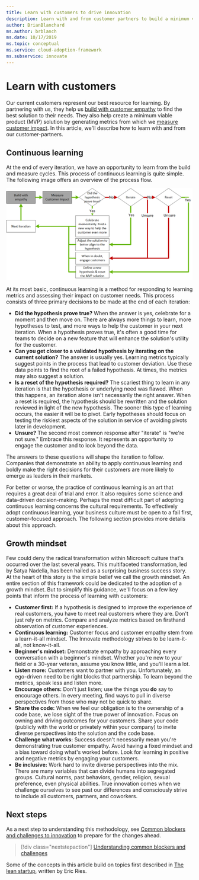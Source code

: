 ```yaml
---
title: Learn with customers to drive innovation
description: Learn with and from customer partners to build a minimum viable product (MVP) solution with empathy, and generate customer impact metrics.
author: BrianBlanchard
ms.author: brblanch
ms.date: 10/17/2019
ms.topic: conceptual
ms.service: cloud-adoption-framework
ms.subservice: innovate
---
```


<!-- cSpell:ignore Satya Nadella Eric Ries -->

# Learn with customers

Our current customers represent our best resource for learning. By partnering with us, they help us [build with customer empathy](./build.md) to find the best solution to their needs. They also help create a minimum viable product (MVP) solution by generating metrics from which we [measure customer impact](./measure.md). In this article, we'll describe how to learn with and from our customer-partners.

## Continuous learning

At the end of every iteration, we have an opportunity to learn from the build and measure cycles. This process of continuous learning is quite simple. The following image offers an overview of the process flow.

![Continuous learning decision tree](../../_images/innovate/continuous-learning.png)

At its most basic, continuous learning is a method for responding to learning metrics and assessing their impact on customer needs. This process consists of three primary decisions to be made at the end of each iteration:

- **Did the hypothesis prove true?** When the answer is yes, celebrate for a moment and then move on. There are always more things to learn, more hypotheses to test, and more ways to help the customer in your next iteration. When a hypothesis proves true, it's often a good time for teams to decide on a new feature that will enhance the solution's utility for the customer.
- **Can you get closer to a validated hypothesis by iterating on the current solution?** The answer is usually yes. Learning metrics typically suggest points in the process that lead to customer deviation. Use these data points to find the root of a failed hypothesis. At times, the metrics may also suggest a solution.
- **Is a reset of the hypothesis required?** The scariest thing to learn in any iteration is that the hypothesis or underlying need was flawed. When this happens, an iteration alone isn't necessarily the right answer. When a reset is required, the hypothesis should be rewritten and the solution reviewed in light of the new hypothesis. The sooner this type of learning occurs, the easier it will be to pivot. Early hypotheses should focus on testing the riskiest aspects of the solution in service of avoiding pivots later in development.
- **Unsure?** The second most common response after "iterate" is "we're not sure." Embrace this response. It represents an opportunity to engage the customer and to look beyond the data.

The answers to these questions will shape the iteration to follow. Companies that demonstrate an ability to apply continuous learning and boldly make the right decisions for their customers are more likely to emerge as leaders in their markets.

For better or worse, the practice of continuous learning is an art that requires a great deal of trial and error. It also requires some science and data-driven decision-making. Perhaps the most difficult part of adopting continuous learning concerns the cultural requirements. To effectively adopt continuous learning, your business culture must be open to a fail first, customer-focused approach. The following section provides more details about this approach.

## Growth mindset

Few could deny the radical transformation within Microsoft culture that's occurred over the last several years. This multifaceted transformation, led by Satya Nadella, has been hailed as a surprising business success story. At the heart of this story is the simple belief we call the growth mindset. An entire section of this framework could be dedicated to the adoption of a growth mindset. But to simplify this guidance, we'll focus on a few key points that inform the process of learning with customers:

- **Customer first:** If a hypothesis is designed to improve the experience of real customers, you have to meet real customers where they are. Don't just rely on metrics. Compare and analyze metrics based on firsthand observation of customer experiences.
- **Continuous learning:** Customer focus and customer empathy stem from a learn-it-all mindset. The Innovate methodology strives to be learn-it-all, not know-it-all.
- **Beginner's mindset:** Demonstrate empathy by approaching every conversation with a beginner's mindset. Whether you're new to your field or a 30-year veteran, assume you know little, and you'll learn a lot.
- **Listen more:** Customers want to partner with you. Unfortunately, an ego-driven need to be right blocks that partnership. To learn beyond the metrics, speak less and listen more.
- **Encourage others:** Don't just listen; use the things you **do** say to encourage others. In every meeting, find ways to pull in diverse perspectives from those who may not be quick to share.
- **Share the code:** When we feel our obligation is to the ownership of a code base, we lose sight of the true power of innovation. Focus on owning and driving outcomes for your customers. Share your code (publicly with the world or privately within your company) to invite diverse perspectives into the solution and the code base.
- **Challenge what works:** Success doesn't necessarily mean you're demonstrating true customer empathy. Avoid having a fixed mindset and a bias toward doing what's worked before. Look for learning in positive and negative metrics by engaging your customers.
- **Be inclusive:** Work hard to invite diverse perspectives into the mix. There are many variables that can divide humans into segregated groups. Cultural norms, past behaviors, gender, religion, sexual preference, even physical abilities. True innovation comes when we challenge ourselves to see past our differences and consciously strive to include all customers, partners, and coworkers.

## Next steps

As a next step to understanding this methodology, see [Common blockers and challenges to innovation](./challenges.md) to prepare for the changes ahead.

> [!div class="nextstepaction"]
> [Understanding common blockers and challenges](./challenges.md)

Some of the concepts in this article build on topics first described in [The lean startup](http://theleanstartup.com/book), written by Eric Ries.
